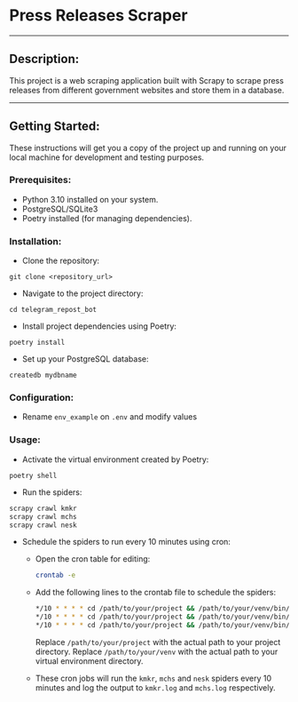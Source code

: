 # Press Releases Scraper

---

## Description:

This project is a web scraping application built with Scrapy to scrape press releases from different government websites and store them in a database.

---

## Getting Started:

These instructions will get you a copy of the project up and running on your local machine for development and testing purposes.

### Prerequisites:

- Python 3.10 installed on your system.
- PostgreSQL/SQLite3
- Poetry installed (for managing dependencies).

### Installation:
- Clone the repository:
```shell
git clone <repository_url>
```

- Navigate to the project directory:
```shell
cd telegram_repost_bot
```

- Install project dependencies using Poetry:
```shell
poetry install
```

- Set up your PostgreSQL database:
```shell
createdb mydbname
```

### Configuration:

- Rename `env_example` on `.env` and modify values

### Usage:

- Activate the virtual environment created by Poetry:

```shell
poetry shell
```

- Run the spiders:

```sh
scrapy crawl kmkr
scrapy crawl mchs
scrapy crawl nesk
```

- Schedule the spiders to run every 10 minutes using cron:

    - Open the cron table for editing:

        ```sh
        crontab -e
        ```

    - Add the following lines to the crontab file to schedule the spiders:

        ```sh
        */10 * * * * cd /path/to/your/project && /path/to/your/venv/bin/scrapy crawl kmkr >> /path/to/your/project/logs/kmkr.log 2>&1
        */10 * * * * cd /path/to/your/project && /path/to/your/venv/bin/scrapy crawl mchs >> /path/to/your/project/logs/mchs.log 2>&1
        */10 * * * * cd /path/to/your/project && /path/to/your/venv/bin/scrapy crawl nesk >> /path/to/your/project/logs/nesk.log 2>&1
        ```

        Replace `/path/to/your/project` with the actual path to your project directory.
        Replace `/path/to/your/venv` with the actual path to your virtual environment directory.

    - These cron jobs will run the `kmkr`, `mchs` and `nesk` spiders every 10 minutes and log the output to `kmkr.log` and `mchs.log` respectively.

